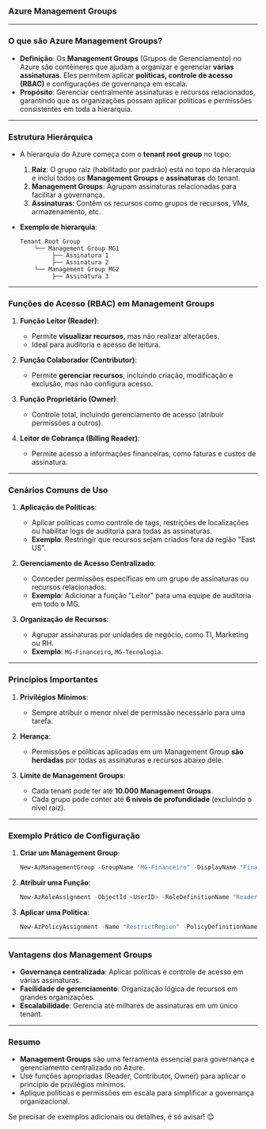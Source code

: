 ### **Azure Management Groups**

---

### **O que são Azure Management Groups?**
- **Definição**: Os **Management Groups** (Grupos de Gerenciamento) no Azure são contêineres que ajudam a organizar e gerenciar **várias assinaturas**. Eles permitem aplicar **políticas, controle de acesso (RBAC)** e configurações de governança em escala.
- **Propósito**: Gerenciar centralmente assinaturas e recursos relacionados, garantindo que as organizações possam aplicar políticas e permissões consistentes em toda a hierarquia.

---

### **Estrutura Hierárquica**
- A hierarquia do Azure começa com o **tenant root group** no topo:
  1. **Raiz**: O grupo raiz (habilitado por padrão) está no topo da hierarquia e inclui todos os **Management Groups** e **assinaturas** do tenant.
  2. **Management Groups**: Agrupam assinaturas relacionadas para facilitar a governança.
  3. **Assinaturas**: Contêm os recursos como grupos de recursos, VMs, armazenamento, etc.

- **Exemplo de hierarquia**:
  ```
  Tenant Root Group
      └── Management Group MG1
           ├── Assinatura 1
           ├── Assinatura 2
      └── Management Group MG2
           ├── Assinatura 3
  ```

---

### **Funções de Acesso (RBAC) em Management Groups**
1. **Função Leitor (Reader)**:
   - Permite **visualizar recursos**, mas não realizar alterações.
   - Ideal para auditoria e acesso de leitura.

2. **Função Colaborador (Contributor)**:
   - Permite **gerenciar recursos**, incluindo criação, modificação e exclusão, mas não configura acesso.

3. **Função Proprietário (Owner)**:
   - Controle total, incluindo gerenciamento de acesso (atribuir permissões a outros).

4. **Leitor de Cobrança (Billing Reader)**:
   - Permite acesso a informações financeiras, como faturas e custos de assinatura.

---

### **Cenários Comuns de Uso**
1. **Aplicação de Políticas**:
   - Aplicar políticas como controle de tags, restrições de localizações ou habilitar logs de auditoria para todas as assinaturas.
   - **Exemplo**: Restringir que recursos sejam criados fora da região "East US".

2. **Gerenciamento de Acesso Centralizado**:
   - Conceder permissões específicas em um grupo de assinaturas ou recursos relacionados.
   - **Exemplo**: Adicionar a função "Leitor" para uma equipe de auditoria em todo o MG.

3. **Organização de Recursos**:
   - Agrupar assinaturas por unidades de negócio, como TI, Marketing ou RH.
   - **Exemplo**: `MG-Financeiro`, `MG-Tecnologia`.

---

### **Princípios Importantes**
1. **Privilégios Mínimos**:
   - Sempre atribuir o menor nível de permissão necessário para uma tarefa.

2. **Herança**:
   - Permissões e políticas aplicadas em um Management Group **são herdadas** por todas as assinaturas e recursos abaixo dele.

3. **Limite de Management Groups**:
   - Cada tenant pode ter até **10.000 Management Groups**.
   - Cada grupo pode conter até **6 níveis de profundidade** (excluindo o nível raiz).

---

### **Exemplo Prático de Configuração**
1. **Criar um Management Group**:
   ```powershell
   New-AzManagementGroup -GroupName "MG-Financeiro" -DisplayName "Financeiro"
   ```

2. **Atribuir uma Função**:
   ```powershell
   New-AzRoleAssignment -ObjectId <UserID> -RoleDefinitionName "Reader" -Scope "/providers/Microsoft.Management/managementGroups/MG-Financeiro"
   ```

3. **Aplicar uma Política**:
   ```powershell
   New-AzPolicyAssignment -Name "RestrictRegion" -PolicyDefinitionName "AllowedLocations" -Scope "/providers/Microsoft.Management/managementGroups/MG-Financeiro"
   ```

---

### **Vantagens dos Management Groups**
- **Governança centralizada**: Aplicar políticas e controle de acesso em várias assinaturas.
- **Facilidade de gerenciamento**: Organização lógica de recursos em grandes organizações.
- **Escalabilidade**: Gerencia até milhares de assinaturas em um único tenant.

---

### **Resumo**
- **Management Groups** são uma ferramenta essencial para governança e gerenciamento centralizado no Azure.
- Use funções apropriadas (Reader, Contributor, Owner) para aplicar o princípio de privilégios mínimos.
- Aplique políticas e permissões em escala para simplificar a governança organizacional.

Se precisar de exemplos adicionais ou detalhes, é só avisar! 😊
